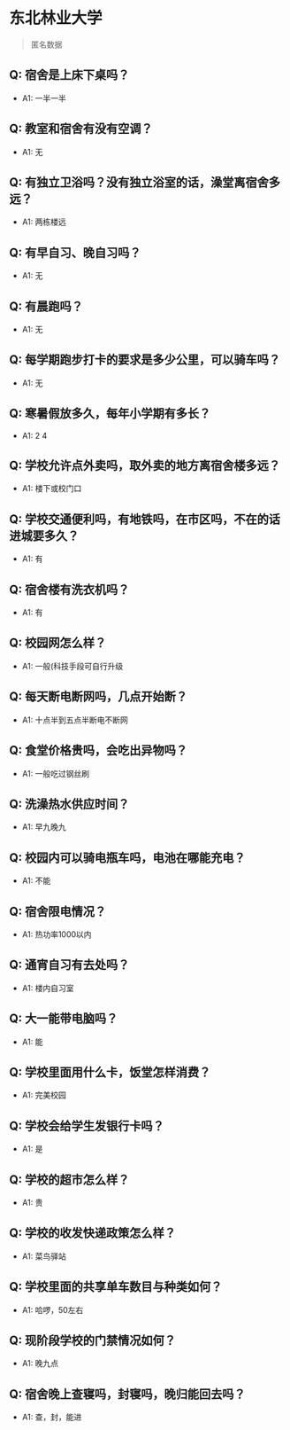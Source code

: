 # 东北林业大学
> 匿名数据
## Q: 宿舍是上床下桌吗？
- A1: 一半一半
## Q: 教室和宿舍有没有空调？
- A1: 无
## Q: 有独立卫浴吗？没有独立浴室的话，澡堂离宿舍多远？
- A1: 两栋楼远
## Q: 有早自习、晚自习吗？
- A1: 无
## Q: 有晨跑吗？
- A1: 无
## Q: 每学期跑步打卡的要求是多少公里，可以骑车吗？
- A1: 无
## Q: 寒暑假放多久，每年小学期有多长？
- A1: 2 4
## Q: 学校允许点外卖吗，取外卖的地方离宿舍楼多远？
- A1: 楼下或校门口
## Q: 学校交通便利吗，有地铁吗，在市区吗，不在的话进城要多久？
- A1: 有
## Q: 宿舍楼有洗衣机吗？
- A1: 有
## Q: 校园网怎么样？
- A1: 一般(科技手段可自行升级
## Q: 每天断电断网吗，几点开始断？
- A1: 十点半到五点半断电不断网
## Q: 食堂价格贵吗，会吃出异物吗？
- A1: 一般吃过钢丝刷
## Q: 洗澡热水供应时间？
- A1: 早九晚九
## Q: 校园内可以骑电瓶车吗，电池在哪能充电？
- A1: 不能
## Q: 宿舍限电情况？
- A1: 热功率1000以内
## Q: 通宵自习有去处吗？
- A1: 楼内自习室
## Q: 大一能带电脑吗？
- A1: 能
## Q: 学校里面用什么卡，饭堂怎样消费？
- A1: 完美校园
## Q: 学校会给学生发银行卡吗？
- A1: 是
## Q: 学校的超市怎么样？
- A1: 贵
## Q: 学校的收发快递政策怎么样？
- A1: 菜鸟驿站
## Q: 学校里面的共享单车数目与种类如何？
- A1: 哈啰，50左右
## Q: 现阶段学校的门禁情况如何？
- A1: 晚九点
## Q: 宿舍晚上查寝吗，封寝吗，晚归能回去吗？
- A1: 查，封，能进